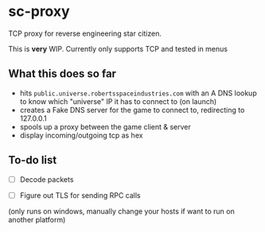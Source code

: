 # sc-proxy
TCP proxy for reverse engineering star citizen.

This is **very** WIP. Currently only supports TCP and tested in menus

## What this does so far
- hits `public.universe.robertsspaceindustries.com` with an A DNS lookup to know which "universe" IP it has to connect to (on launch)
- creates a Fake DNS server for the game to connect to, redirecting to 127.0.0.1
- spools up a proxy between the game client & server
- display incoming/outgoing tcp as hex

## To-do list
- [ ] Decode packets
- [ ] Figure out TLS for sending RPC calls


(only runs on windows, manually change your hosts if want to run on another platform)
